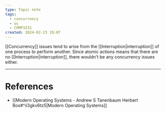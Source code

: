 ```yaml
---
type: Topic note
tags:
  - concurrency
  - os
  - COMP3231
created: 2024-02-23 19:07
---
```


[[Concurrency]] issues tend to arise from the [[Interruption|interruption]] of one process to perform another. Since atomic actions means that there are no [[Interruption|interruption]], there wouldn't be any concurrency issues either.

---
# References

- [[Modern Operating Systems - Andrew S Tanenbaum Herbert Bos#^ii3gkv6tz5|Modern Operating Systems]]
